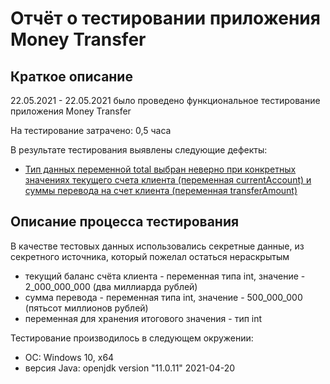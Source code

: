 # Отчёт о тестировании приложения Money Transfer

## Краткое описание

22.05.2021 - 22.05.2021 было проведено функциональное тестирование приложения Money Transfer

На тестирование затрачено: 0,5 часа

В результате тестирования выявлены следующие дефекты:
* [Тип данных переменной total выбран неверно при конкретных значениях текущего счета клиента (переменная currentAccount) и суммы перевода на счет клиента (переменная transferAmount)](https://github.com/FingRinger/MoneyTransfer/issues/1#issue-898814724)
  
## Описание процесса тестирования


В качестве тестовых данных использовались секретные данные, из секретного источника, который пожелал остаться нераскрытым
* текущий баланс счёта клиента - переменная типа int, значение - 2_000_000_000 (два миллиарда рублей)
* сумма перевода - переменная типа int, значение - 500_000_000 (пятьсот миллионов рублей)
* переменная для хранения итогового значения - тип int

Тестирование производилось в следующем окружении:
* ОС: Windows 10, x64
* версия Java: openjdk version "11.0.11" 2021-04-20